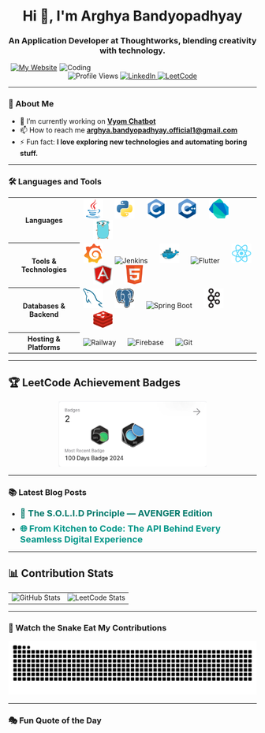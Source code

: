 <h1 align="center">Hi 👋, I'm Arghya Bandyopadhyay</h1>
<h3 align="center">An Application Developer at Thoughtworks, blending creativity with technology.</h3>

<img align="right" alt="Coding" width="400" src="https://media.giphy.com/media/qgQUggAC3Pfv687qPC/giphy.gif">

<p align="center">
  <a href="https://vyom-chatbot-app.onrender.com">
    <img src="https://img.shields.io/badge/My%20Website-RUNNING-green?style=for-the-badge&logo=github" alt="My Website"/>
  </a>
  <img src="https://komarev.com/ghpvc/?username=arghya-bandyopadhyay-30&color=red&style=for-the-badge" alt="Profile Views"/>
  <a href="https://www.linkedin.com/in/arghya-bandyopadhyay">
    <img src="https://img.shields.io/badge/LinkedIn-CONNECT%20WITH%20ME-blue?style=for-the-badge&logo=linkedin" alt="LinkedIn"/>
  </a>
  <a href="https://leetcode.com/u/arghya-bandyopadhyay/">
    <img src="https://img.shields.io/badge/LeetCode-Profile-orange?style=for-the-badge&logo=leetcode" alt="LeetCode"/>
  </a>
</p>

---

### 🌟 About Me
- 🔭 I’m currently working on **[Vyom Chatbot](https://vyom-chatbot-app.onrender.com)**
- 📫 How to reach me **[arghya.bandyopadhyay.official1@gmail.com](mailto:arghya.bandyopadhyay.official1@gmail.com)**
- ⚡ Fun fact: **I love exploring new technologies and automating boring stuff.**

---

### 🛠️ Languages and Tools

<table>
  <tr>
    <th>Languages</th>
    <td>
      <img src="https://raw.githubusercontent.com/devicons/devicon/master/icons/java/java-original.svg" alt="Java" title="Java" width="40" height="40"/>
      <img src="https://raw.githubusercontent.com/devicons/devicon/master/icons/python/python-original.svg" alt="Python" title="Python" width="40" height="40" style="margin-left: 20px;"/>
      <img src="https://raw.githubusercontent.com/devicons/devicon/master/icons/c/c-original.svg" alt="C" title="C" width="40" height="40" style="margin-left: 20px;"/>
      <img src="https://raw.githubusercontent.com/devicons/devicon/master/icons/cplusplus/cplusplus-original.svg" alt="C++" title="C++" width="40" height="40" style="margin-left: 20px;"/>
      <img src="https://raw.githubusercontent.com/devicons/devicon/master/icons/dart/dart-original.svg" alt="Dart" title="Dart" width="40" height="40" style="margin-left: 20px;"/>
      <img src="https://raw.githubusercontent.com/devicons/devicon/master/icons/go/go-original.svg" alt="Go" title="Go" width="40" height="40" style="margin-left: 20px;"/>
    </td>
  </tr>
  <tr>
    <th>Tools & Technologies</th>
    <td>
      <img src="https://raw.githubusercontent.com/devicons/devicon/master/icons/grafana/grafana-original.svg" alt="Grafana" title="Grafana" width="40" height="40"/>
      <img src="https://www.vectorlogo.zone/logos/jenkins/jenkins-icon.svg" alt="Jenkins" title="Jenkins" width="40" height="40" style="margin-left: 20px;"/>
      <img src="https://raw.githubusercontent.com/devicons/devicon/master/icons/docker/docker-original.svg" alt="Docker" title="Docker" width="40" height="40" style="margin-left: 20px;"/>
      <img src="https://www.vectorlogo.zone/logos/flutterio/flutterio-icon.svg" alt="Flutter" title="Flutter" width="40" height="40" style="margin-left: 20px;"/>
      <img src="https://raw.githubusercontent.com/devicons/devicon/master/icons/react/react-original.svg" alt="React" title="React" width="40" height="40" style="margin-left: 20px;"/>
      <img src="https://raw.githubusercontent.com/devicons/devicon/master/icons/angularjs/angularjs-original.svg" alt="Angular" title="Angular" width="40" height="40" style="margin-left: 20px;"/>
      <img src="https://raw.githubusercontent.com/devicons/devicon/master/icons/html5/html5-original.svg" alt="HTML5" title="HTML5" width="40" height="40" style="margin-left: 20px;"/>
    </td>
  </tr>
  <tr>
    <th>Databases & Backend</th>
    <td>
      <img src="https://raw.githubusercontent.com/devicons/devicon/master/icons/mysql/mysql-original.svg" alt="MySQL" title="MySQL" width="40" height="40"/>
      <img src="https://raw.githubusercontent.com/devicons/devicon/master/icons/postgresql/postgresql-original.svg" alt="PostgreSQL" title="PostgreSQL" width="40" height="40" style="margin-left: 20px;"/>
      <img src="https://www.vectorlogo.zone/logos/springio/springio-icon.svg" alt="Spring Boot" title="Spring Boot" width="40" height="40" style="margin-left: 20px;"/>
      <img src="https://raw.githubusercontent.com/devicons/devicon/master/icons/apachekafka/apachekafka-original.svg" alt="Kafka" title="Kafka" width="40" height="40" style="margin-left: 20px;"/>
      <img src="https://raw.githubusercontent.com/devicons/devicon/master/icons/redis/redis-original.svg" alt="Redis" title="Redis" width="40" height="40" style="margin-left: 20px;"/>
    </td>
  </tr>
  <tr>
    <th>Hosting & Platforms</th>
    <td>
      <img src="https://railway.app/brand/logo-light.png" alt="Railway" title="Railway" width="40" height="40"/>
      <img src="https://www.vectorlogo.zone/logos/firebase/firebase-icon.svg" alt="Firebase" title="Firebase" width="40" height="40" style="margin-left: 20px;"/>
      <img src="https://www.vectorlogo.zone/logos/git-scm/git-scm-icon.svg" alt="Git" title="Git" width="40" height="40" style="margin-left: 20px;"/>
    </td>
  </tr>
</table>

---
## 🏆 LeetCode Achievement Badges

<p align="center">
  <img src="https://github.com/arghya-bandyopadhyay-30/arghya-bandyopadhyay-30/blob/main/Leetcode%20Badges.png" alt="Leetcode Badges" width="300"/>
</p>

---

### 📚 Latest Blog Posts
<ul>
  <li style="margin-bottom: 10px;">
    <a href="https://medium.com/@arghya.banerjee/the-s-o-l-i-d-principle-avenger-edition-9b12939e3214" style="color: #00796b; font-weight: bold; font-size: 18px; text-decoration: none;">
      🔗 The S.O.L.I.D Principle — AVENGER Edition
    </a>
  </li>
  <li>
    <a href="https://medium.com/@arghya.banerjee/from-kitchen-to-code-the-hidden-role-of-apis-in-our-connected-world-a59d11e46e89" style="color: #009688; font-weight: bold; font-size: 18px; text-decoration: none;">
      🌐 From Kitchen to Code: The API Behind Every Seamless Digital Experience
    </a>
  </li>
</ul>

---

## 📊 Contribution Stats

<table style="border: none;">
  <tr>
    <!-- GitHub Stats -->
    <td align="center" style="border: none;">
      <img src="https://github-readme-stats.vercel.app/api?username=arghya-bandyopadhyay-30&show_icons=true&title_color=ffffff&icon_color=48cae4&text_color=ffffff&bg_color=30,023e8a,0096c7,00b4d8,48cae4" alt="GitHub Stats"/>
    </td>
    <!-- LeetCode Stats -->
    <td align="center" style="border: none;">
      <img src="https://leetcard.jacoblin.cool/arghya-bandyopadhyay?theme=light&font=Ubuntu&ext=heatmap&bg_color=30,004d40,00796b,009688,4db6ac&text_color=ffffff&title_color=00e676" alt="LeetCode Stats"/>
    </td>
  </tr>
</table>

---

### 🐍 Watch the Snake Eat My Contributions
<p align="center">
  <img src="https://github.com/arghya-bandyopadhyay-30/arghya-bandyopadhyay-30/blob/output/github-contribution-grid-snake.svg" alt="snake animation">
</p>

---

### 🎭 Fun Quote of the Day

